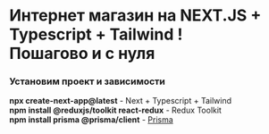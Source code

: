 <h1>Интернет магазин на NEXT.JS + Typescript + Tailwind ! <br>
Пошагово и с нуля</h1>

<h3>Установим проект и зависимости</h3>

 <b>npx create-next-app@latest</b> - Next + Typescript + Tailwind
 <br>
 <b>npm install @reduxjs/toolkit react-redux</b> - Redux Toolkit 
 <br>
 <b>npm install prisma @prisma/client</b> - <a href="https://habr.com/ru/companies/timeweb/articles/654341/" target="_blank">Prisma</a>

